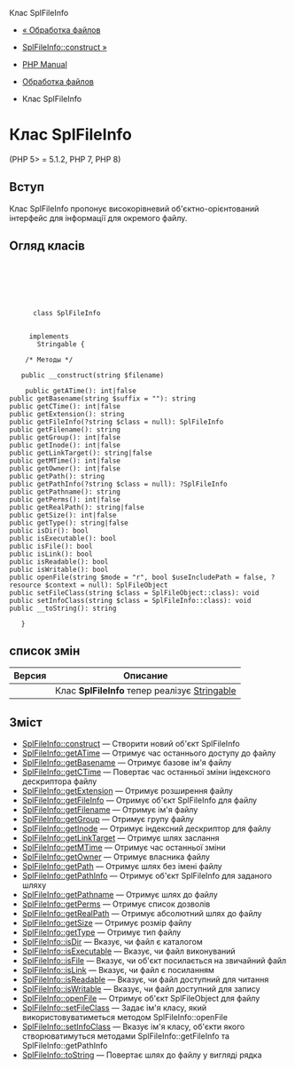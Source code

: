 Клас SplFileInfo

-   [« Обработка файлов](spl.files.html)
    
-   [SplFileInfo::construct »](splfileinfo.construct.html)
    
-   [PHP Manual](index.html)
    
-   [Обработка файлов](spl.files.html)
    
-   Клас SplFileInfo
    

# Клас SplFileInfo

(PHP 5> = 5.1.2, PHP 7, PHP 8)

## Вступ

Клас SplFileInfo пропонує високорівневий об'єктно-орієнтований інтерфейс для інформації для окремого файлу.

## Огляд класів

```classsynopsis

     
    

    
     
      class SplFileInfo
     

     implements 
       Stringable {

    /* Методы */
    
   public __construct(string $filename)

    public getATime(): int|false
public getBasename(string $suffix = ""): string
public getCTime(): int|false
public getExtension(): string
public getFileInfo(?string $class = null): SplFileInfo
public getFilename(): string
public getGroup(): int|false
public getInode(): int|false
public getLinkTarget(): string|false
public getMTime(): int|false
public getOwner(): int|false
public getPath(): string
public getPathInfo(?string $class = null): ?SplFileInfo
public getPathname(): string
public getPerms(): int|false
public getRealPath(): string|false
public getSize(): int|false
public getType(): string|false
public isDir(): bool
public isExecutable(): bool
public isFile(): bool
public isLink(): bool
public isReadable(): bool
public isWritable(): bool
public openFile(string $mode = "r", bool $useIncludePath = false, ?resource $context = null): SplFileObject
public setFileClass(string $class = SplFileObject::class): void
public setInfoClass(string $class = SplFileInfo::class): void
public __toString(): string

   }
```

## список змін

| Версия | Описание |
| --- | --- |
|  | Клас **SplFileInfo** тепер реалізує [Stringable](class.stringable.html) |

## Зміст

-   [SplFileInfo::construct](splfileinfo.construct.html) — Створити новий об'єкт SplFileInfo
-   [SplFileInfo::getATime](splfileinfo.getatime.html) — Отримує час останнього доступу до файлу
-   [SplFileInfo::getBasename](splfileinfo.getbasename.html) — Отримує базове ім'я файлу
-   [SplFileInfo::getCTime](splfileinfo.getctime.html) — Повертає час останньої зміни індексного дескриптора файлу
-   [SplFileInfo::getExtension](splfileinfo.getextension.html) — Отримує розширення файлу
-   [SplFileInfo::getFileInfo](splfileinfo.getfileinfo.html) — Отримує об'єкт SplFileInfo для файлу
-   [SplFileInfo::getFilename](splfileinfo.getfilename.html) — Отримує ім'я файлу
-   [SplFileInfo::getGroup](splfileinfo.getgroup.html) — Отримує групу файлу
-   [SplFileInfo::getInode](splfileinfo.getinode.html) — Отримує індексний дескриптор для файлу
-   [SplFileInfo::getLinkTarget](splfileinfo.getlinktarget.html) — Отримує шлях заслання
-   [SplFileInfo::getMTime](splfileinfo.getmtime.html) — Отримує час останньої зміни
-   [SplFileInfo::getOwner](splfileinfo.getowner.html) — Отримує власника файлу
-   [SplFileInfo::getPath](splfileinfo.getpath.html) — Отримує шлях без імені файлу
-   [SplFileInfo::getPathInfo](splfileinfo.getpathinfo.html) — Отримує об'єкт SplFileInfo для заданого шляху
-   [SplFileInfo::getPathname](splfileinfo.getpathname.html) — Отримує шлях до файлу
-   [SplFileInfo::getPerms](splfileinfo.getperms.html) — Отримує список дозволів
-   [SplFileInfo::getRealPath](splfileinfo.getrealpath.html) — Отримує абсолютний шлях до файлу
-   [SplFileInfo::getSize](splfileinfo.getsize.html) — Отримує розмір файлу
-   [SplFileInfo::getType](splfileinfo.gettype.html) — Отримує тип файлу
-   [SplFileInfo::isDir](splfileinfo.isdir.html) — Вказує, чи файл є каталогом
-   [SplFileInfo::isExecutable](splfileinfo.isexecutable.html) — Вказує, чи файл виконуваний
-   [SplFileInfo::isFile](splfileinfo.isfile.html) — Вказує, чи об'єкт посилається на звичайний файл
-   [SplFileInfo::isLink](splfileinfo.islink.html) — Вказує, чи файл є посиланням
-   [SplFileInfo::isReadable](splfileinfo.isreadable.html) — Вказує, чи файл доступний для читання
-   [SplFileInfo::isWritable](splfileinfo.iswritable.html) — Вказує, чи файл доступний для запису
-   [SplFileInfo::openFile](splfileinfo.openfile.html) — Отримує об'єкт SplFileObject для файлу
-   [SplFileInfo::setFileClass](splfileinfo.setfileclass.html) — Задає ім'я класу, який використовуватиметься методом SplFileInfo::openFile
-   [SplFileInfo::setInfoClass](splfileinfo.setinfoclass.html) — Вказує ім'я класу, об'єкти якого створюватимуться методами SplFileInfo::getFileInfo та SplFileInfo::getPathInfo
-   [SplFileInfo::toString](splfileinfo.tostring.html) — Повертає шлях до файлу у вигляді рядка